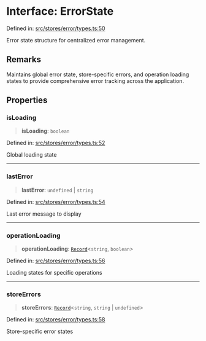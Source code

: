 # Interface: ErrorState

Defined in: [src/stores/error/types.ts:50](https://github.com/Nick2bad4u/Uptime-Watcher/blob/8a1973382d5fe14c52996ecda381894eb7ecd4a6/src/stores/error/types.ts#L50)

Error state structure for centralized error management.

## Remarks

Maintains global error state, store-specific errors, and operation loading states
to provide comprehensive error tracking across the application.

## Properties

### isLoading

> **isLoading**: `boolean`

Defined in: [src/stores/error/types.ts:52](https://github.com/Nick2bad4u/Uptime-Watcher/blob/8a1973382d5fe14c52996ecda381894eb7ecd4a6/src/stores/error/types.ts#L52)

Global loading state

***

### lastError

> **lastError**: `undefined` \| `string`

Defined in: [src/stores/error/types.ts:54](https://github.com/Nick2bad4u/Uptime-Watcher/blob/8a1973382d5fe14c52996ecda381894eb7ecd4a6/src/stores/error/types.ts#L54)

Last error message to display

***

### operationLoading

> **operationLoading**: [`Record`](https://www.typescriptlang.org/docs/handbook/utility-types.html#recordkeys-type)\<`string`, `boolean`\>

Defined in: [src/stores/error/types.ts:56](https://github.com/Nick2bad4u/Uptime-Watcher/blob/8a1973382d5fe14c52996ecda381894eb7ecd4a6/src/stores/error/types.ts#L56)

Loading states for specific operations

***

### storeErrors

> **storeErrors**: [`Record`](https://www.typescriptlang.org/docs/handbook/utility-types.html#recordkeys-type)\<`string`, `string` \| `undefined`\>

Defined in: [src/stores/error/types.ts:58](https://github.com/Nick2bad4u/Uptime-Watcher/blob/8a1973382d5fe14c52996ecda381894eb7ecd4a6/src/stores/error/types.ts#L58)

Store-specific error states
